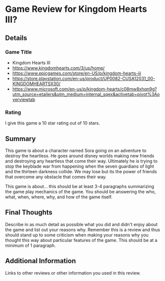 # Game Review for Kingdom Hearts III?

## Details

### Game Title

* Kingdom Hearts III
* https://www.kingdomhearts.com/3/us/home/
* https://www.epicgames.com/store/en-US/p/kingdom-hearts-iii
* https://store.playstation.com/en-us/product/UP0082-CUSA12031_00-KINGDOMHEARTSX30/
* https://www.microsoft.com/en-us/p/kingdom-hearts/c08mw8xhqn9g?utm_source=etailers&utm_medium=internal_sqex&activetab=pivot%3Aoverviewtab

### Rating

I give this game a 10 star rating out of 10 stars.

## Summary

This game is about a character named Sora going on an adventure to destroy the  heartless. He goes around disney worlds making new friends and destroying any heartless that come their way. Ultimately he is trying to stop the keyblade war from happening when the seven guardians of light and the thirteen darkness collide. We may lose but its the power of friends that overcome any obstacle that comes their  way.



This game is about... this should be at least 3-4 paragraphs summarizing the
game play mechanics of the game. You should be answering the who, what,
when, where, why, and how of the game itself.

## Final Thoughts

Describe in as much detail as possible what you did and didn't enjoy about the
game and list out your reasons why. Remember this is a review and thus should
stand up to some criticism when making your reasons why you thought this way
about particular features of the game. This should be at a minimum of 1
paragraph.

## Additional Information

Links to other reviews or other information you used in this review.
